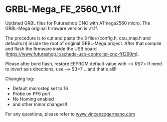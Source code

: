 # GRBL-Mega_FE_2560_V1.1f
Updated GRBL files for Futurashop CNC with ATmega2560 micro.
The GRBL-Mega original firmware version is v1.1f.

The procedure is to cut and paste the 3 files (config.h, cpu_map.h and defaults.h) inside the root of original GRBL-Mega project. After that compile and flash the firmware inside the USB board (https://www.futurashop.it/scheda-usb-controller-cnc-ft1290m).

Please after bord flash, restore EEPROM default value with --> $RST=$
If need to invert axis directions, use --> $3=7
...and that's all!!


Changing log:
- Default microstep set to 16
- Probe on PF6 port
- No Homing enabled
- and other minor changes!!

For any questions, please refer to www.vincenzogermano.com

